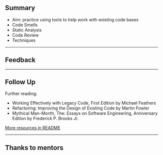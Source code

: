## Summary

+ Aim: practice using tools to help work with existing code bases
+ Code Smells
+ Static Analysis
+ Code Review
+ Techniques

---

## Feedback

---

## Follow Up

Further reading:
* Working Effectively with Legacy Code, First Edition by Michael Feathers
* Refactoring: Improving the Design of Existing Code by Martin Fowler
* Mythical Man-Month, The: Essays on Software Engineering, Anniversary Edition by Frederick P. Brooks Jr.

[More resources in README](https://github.com/MCR-Digital/apprentice-boot-camp-improving-code#further-reading--learning-resources)

---

## Thanks to mentors
